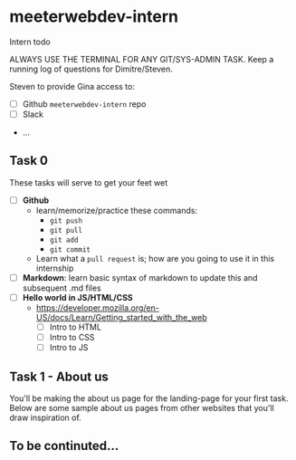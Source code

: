 # meeterwebdev-intern
Intern todo

ALWAYS USE THE TERMINAL FOR ANY GIT/SYS-ADMIN TASK. 
Keep a running log of questions for Dimitre/Steven.


Steven to provide Gina access to: 
- [ ] Github `meeterwebdev-intern` repo
- [ ] Slack
- ... 


## Task 0
These tasks will serve to get your feet wet
- [ ] __Github__
  * learn/memorize/practice these commands:
    - `git push`
    - `git pull`
    - `git add`
    - `git commit`
  * Learn what a `pull request` is; how are you going to use it in this internship
- [ ] __Markdown__: learn basic syntax of markdown to update this and subsequent .md files
- [ ] __Hello world in JS/HTML/CSS__
  * https://developer.mozilla.org/en-US/docs/Learn/Getting_started_with_the_web
    - [ ] Intro to HTML
    - [ ] Intro to CSS
    - [ ] Intro to JS

## Task 1 - About us
You'll be making the about us page for the landing-page for your first task. Below are some sample about us pages from other websites that you'll draw inspiration of. 

## To be continuted...

